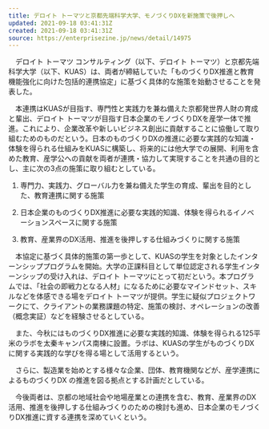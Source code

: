 ```yaml
---
title: デロイト トーマツと京都先端科学大学、モノづくりDXを新施策で後押しへ
updated: 2021-09-18 03:41:31Z
created: 2021-09-18 03:41:31Z
source: https://enterprisezine.jp/news/detail/14975
---
```


　デロイト トーマツ コンサルティング（以下、デロイト トーマツ）と京都先端科学大学（以下、KUAS）は、両者が締結していた「ものづくりDX推進と教育機能強化に向けた包括的連携協定」に基づく具体的な施策を始動させることを発表した。

　本連携はKUASが目指す、専門性と実践力を兼ね備えた京都発世界人財の育成と輩出、デロイト トーマツが目指す日本企業のモノづくりDXを産学一体で推進。これにより、企業改革や新しいビジネス創出に貢献することに協働して取り組むためのものだという。日本のものづくりDXの推進に必要な実践的な知識・体験を得られる仕組みをKUASに構築し、将来的には他大学での展開、利用を含めた教育、産学公への貢献を両者が連携・協力して実現することを共通の目的とし、主に次の3点の施策に取り組むとしている。

1.  専門力、実践力、グローバル力を兼ね備えた学生の育成、輩出を目的とした、教育連携に関する施策

2.  日本企業のものづくりDX推進に必要な実践的知識、体験を得られるイノベーションスペースに関する施策

3.  教育、産業界のDX活用、推進を後押しする仕組みづくりに関する施策

　本協定に基づく具体的施策の第一歩として、KUASの学生を対象としたインターンシッププログラムを開始。大学の正課科目として単位認定される学生インターンシップの受け入れは、デロイト トーマツにとって初だという。本プログラムでは、「社会の即戦力となる人材」になるために必要なマインドセット、スキルなどを体感できる場をデロイト トーマツが提供。学生に疑似プロジェクトワークにて、クライアントの業務課題の特定、施策の検討、オペレーションの改善（概念実証）などを経験させるとしている。

　また、今秋にはものづくりDX推進に必要な実践的知識、体験を得られる125平米のラボを太秦キャンパス南棟に設置。ラボは、KUASの学生がものづくりDXに関する実践的な学びを得る場として活用するという。

　さらに、製造業を始めとする様々な企業、団体、教育機関などが、産学連携によるものづくりDX の推進を図る拠点とする計画だとしている。

　今後両者は、京都の地域社会や地場産業との連携を含む、教育、産業界のDX活用、推進を後押しする仕組みづくりのための検討も進め、日本企業のモノづくりDX推進に資する連携を深めていくという。